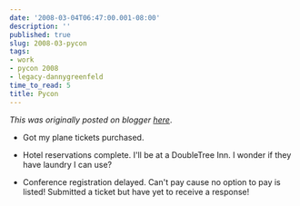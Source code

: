 ```yaml
---
date: '2008-03-04T06:47:00.001-08:00'
description: ''
published: true
slug: 2008-03-pycon
tags:
- work
- pycon 2008
- legacy-dannygreenfeld
time_to_read: 5
title: Pycon
---
```


*This was originally posted on blogger [here](https://dannygreenfeld.blogspot.com/2008/03/pycon.html)*.



- Got my plane tickets purchased.

  

- Hotel reservations complete.  I'll be at a DoubleTree Inn.  I wonder if they have laundry I can use?

  

- Conference registration delayed.  Can't pay cause no option to pay is listed!  Submitted a ticket but have yet to receive a response!

